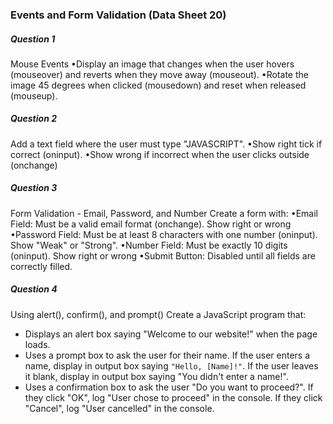 
### Events and Form Validation (Data Sheet 20)


##### Question 1

Mouse Events
•Display an image that changes when the user hovers (mouseover) and reverts when they move away (mouseout).
•Rotate the image 45 degrees when clicked (mousedown) and reset when released (mouseup).


##### Question 2

Add a text field where the user must type "JAVASCRIPT".
•Show right tick if correct (oninput).
•Show wrong if incorrect when the user clicks outside (onchange)



##### Question 3

Form Validation - Email, Password, and Number Create a form with:
•Email Field: Must be a valid email format (onchange). Show  right or wrong
•Password Field: Must be at least 8 characters with one number (oninput). Show "Weak" or "Strong".
•Number Field: Must be exactly 10 digits (oninput). Show right or wrong
•Submit Button: Disabled until all fields are correctly filled.



##### Question 4

Using alert(), confirm(), and prompt() Create a JavaScript program that:
* Displays an alert box saying "Welcome to our website!" when the page loads.
* Uses a prompt box to ask the user for their name.
	If the user enters a name, display in output box saying `"Hello, [Name]!"`.
	If the user leaves it blank, display in output box saying "You didn't enter a name!".
* Uses a confirmation box to ask the user "Do you want to proceed?".
	If they click "OK", log "User chose to proceed" in the console.
	If they click "Cancel", log "User cancelled" in the console.

